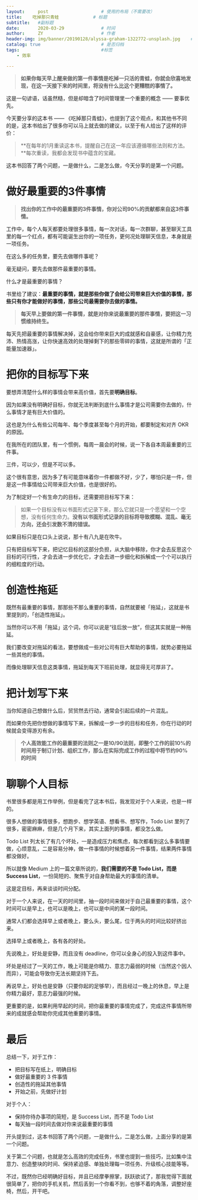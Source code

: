 ```yaml
---
layout:     post                    # 使用的布局（不需要改）
title:    吃掉那只青蛙             # 标题 
subtitle:   #副标题
date:       2020-03-29              # 时间
author:     ZY                      # 作者
header-img: img/banner/20190128/alyssa-graham-1322772-unsplash.jpg    #这篇文章标题背景图片
catalog: true                       # 是否归档
tags:                               #标签
    - 效率

---
```


> **如果你每天早上醒来做的第一件事情是吃掉一只活的青蛙，你就会欣喜地发现，在这一天接下来的时间里，将没有什么比这个更糟糕的事情了。**

这是一句谚语，话虽然糙，但是却暗含了时间管理里一个重要的概念 —— 要事优先。

今天要分享的这本书 —— 《吃掉那只青蛙》，也提到了这个观点，和其他书不同的是，这本书给出了很多你可以马上就去做的建议，以至于有人给出了这样的评价：

> **在每年的1月重读这本书，提醒自己在这一年应该遵循哪些法则和方法。**每次重读，我都会发现书中蕴含的宝藏。

这本书回答了两个问题，一是做什么，二是怎么做，今天分享的是第一个问题。

# 做好最重要的3件事情

>**找出你的工作中的最重要的3件事情，你对公司90%的贡献都来自这3件事情。**

工作中，每个人每天都要处理很多事情，每一次对话，每一次群聊，甚至聊天工具里的每一个红点，都有可能诞生出你的一项任务，更何况处理聊天信息，本身就是一项任务。

在这么多的任务里，要先去做哪件事呢？

毫无疑问，要先去做那件最重要的事情。

什么才是最重要的事情？

书里给了建议：**最重要的事情，就是那些你做了会给公司带来巨大价值的事情，那些只有你才能做好的事情，那些公司最需要你去做的事情。**

> **每天早上要做的第一件事情，就是对你来说最重要的那件事情，要把这一习惯维持终生。**

每天先把最重要的事情解决掉，这会给你带来巨大的成就感和自豪感，让你精力充沛、热情高涨，让你快速高效的处理掉剩下的那些零碎的事情，这就是所谓的「正能量加速器」。

# 把你的目标写下来

要想弄清楚什么样的事情会带来高价值，首先要**明确目标**。

因为如果没有明确好目标，你就无法判断到底什么事情才是公司需要你去做的，什么事情才是有巨大价值的。

这也是为什么有些公司每年、每个季度甚至每个月的开始，都要制定和对齐 OKR 的原因。

在我所在的团队里，有一个惯例，每周一晨会的时候，说一下各自本周最重要的三件事。

三件，可以少，但是不可以多。

这个很有意思，因为多了有可能意味着你一件都做不好，少了，哪怕只是一件，但是这一件事情给公司带来巨大价值，也是很好的。

为了制定好一个有生命力的目标，还需要把目标写下来：

> 如果一个目标没有以书面形式记录下来，那么它就只是一个愿望和一个空想，没有任何生命力。**没有以书面形式记录的目标将导致模糊、混乱、毫无方向，还会引发数不清的错误。**

如果目标只是在口头上说说，那十有八九是在吹牛。

只有把目标写下来，把记忆目标的这部分负担，从大脑中移除，你才会去反思这个目标的可行性，才会去进一步优化它，才会去进一步细化和拆解成一个个可以执行的细粒度的行动。

# 创造性拖延

既然有最重要的事情，那那些不那么重要的事情，自然就要被「拖延」，这就是书里提到的，「创造性拖延」。

当然你可以不用「拖延」这个词，你可以说是“往后放一放”，但这其实就是一种拖延。

我们要改变对拖延的看法，要想做成一些对公司有巨大帮助的事情，就势必要拖延一些其他的事情。

而像处理聊天信息这类事情，拖延到每天下班前处理，就显得无可厚非了。

# 把计划写下来

当你知道自己想做什么后，贸贸然去行动，通常会引起后续的一片混乱。

而如果你先把你想做的事情写下来，拆解成一步一步的目标和任务，你在行动的时候就会变得游刃有余。

> **个人高效能工作的最重要的法则之一是10/90法则，即整个工作的前10%的时间用于制订计划、组织工作，那么在实际完成工作的过程中将节约90%的时间**

# 聊聊个人目标

书里很多都是用工作举例，但是看完了这本书后，我发现对于个人来说，也是一样的。

很多人想做的事情很多，想跑步、想学英语、想看书、想写作，Todo List 里列了很多，密密麻麻，但是几个月下来，其实上面列的事情，都没怎么做。

Todo List 列太长了有几个坏处，一是造成压力和焦虑，每次都看到这么多事情要做，心烦意乱，二是容易分神，做一件事情的时候想着另一件事情，结果两件事情都没做好。

所以就像 Medium 上的一篇文章所说的，**我们需要的不是 Todo List，而是 Success List**，一份简短的、聚焦于对自身帮助最大的事情的清单。

这是定目标，再来谈谈时间分配。

对于一个人来说，在一天的时间里，抽一段时间来做对于自己最重要的事情，这个时间可以是早上，也可以是晚上，也可以是中间的某一段时间。

通常人们都会选择早上或者晚上，要么头，要么尾，位于两头的时间比较好挤出来。

选择早上或者晚上，各有各的好处。

先说晚上，好处是安静，而且没有 deadline，你可以全身心的投入到这件事中。

坏处是经过了一天的工作，晚上可能是你精力、意志力最弱的时候（当然这个因人而异），可能会导致你无法长期坚持下去。

再说早上，好处也是安静（只要你起的足够早），而且经过一晚上的休息，早上是你精力最好，意志力最强的时候。

更重要的是，如果利用早起的时间，把你最重要的事情完成了，完成这件事情所带来的成就感会帮助你完成其他重要的事情。



# 最后

总结一下，对于工作：

- 把目标写在纸上，明确目标
- 做好最重要的 3 件事情
- 创造性的拖延其他事情
- 开始之前，先做好计划

对于个人：

- 保持你待办事项的简短，是 Success List，而不是 Todo List
- 每天抽一段时间去做对你来说最重要的事情

开头提到过，这本书回答了两个问题，一是做什么，二是怎么做，上面分享的是第一个问题。

关于第二个问题，也就是怎么高效的完成任务，书里也提到一些技巧，比如集中注意力、创造整块的时间、保持紧迫感、单独处理每一项任务、升级核心技能等等。

不过，既然你已经明确好目标，并且已经摩拳擦掌，跃跃欲试了，那我觉得下面就很简单了，把你的手机关机，然后丢到一个你看不到，也够不着的角落，调整好座椅，然后，开干吧。











